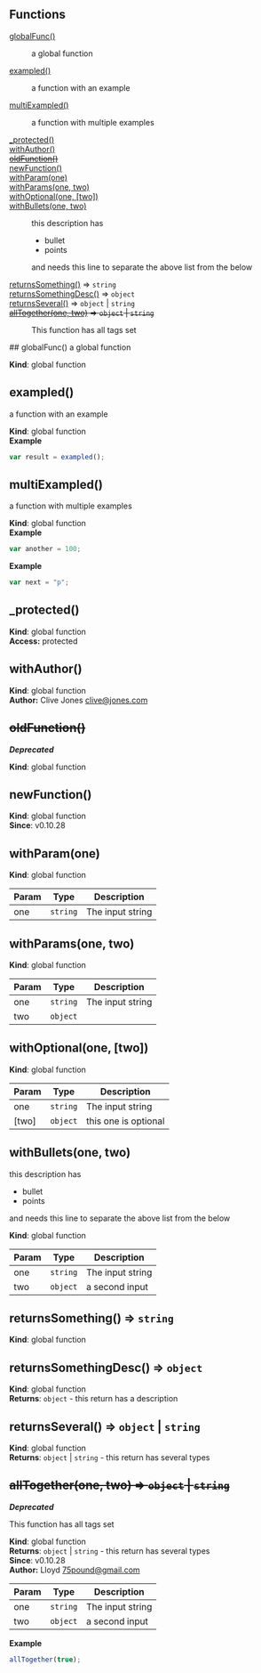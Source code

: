 ## Functions
<dl>
<dt><a href="#globalFunc">globalFunc()</a></dt>
<dd><p>a global function</p>
</dd>
<dt><a href="#exampled">exampled()</a></dt>
<dd><p>a function with an example</p>
</dd>
<dt><a href="#multiExampled">multiExampled()</a></dt>
<dd><p>a function with multiple examples</p>
</dd>
<dt><a href="#_protected">_protected()</a></dt>
<dd></dd>
<dt><a href="#withAuthor">withAuthor()</a></dt>
<dd></dd>
<dt><del><a href="#oldFunction">oldFunction()</a></del></dt>
<dd></dd>
<dt><a href="#newFunction">newFunction()</a></dt>
<dd></dd>
<dt><a href="#withParam">withParam(one)</a></dt>
<dd></dd>
<dt><a href="#withParams">withParams(one, two)</a></dt>
<dd></dd>
<dt><a href="#withOptional">withOptional(one, [two])</a></dt>
<dd></dd>
<dt><a href="#withBullets">withBullets(one, two)</a></dt>
<dd><p>this description has </p>
<ul>
<li>bullet</li>
<li>points</li>
</ul>
<p>and needs this line to separate the above list from the below</p>
</dd>
<dt><a href="#returnsSomething">returnsSomething()</a> ⇒ <code>string</code></dt>
<dd></dd>
<dt><a href="#returnsSomethingDesc">returnsSomethingDesc()</a> ⇒ <code>object</code></dt>
<dd></dd>
<dt><a href="#returnsSeveral">returnsSeveral()</a> ⇒ <code>object</code> | <code>string</code></dt>
<dd></dd>
<dt><del><a href="#allTogether">allTogether(one, two)</a> ⇒ <code>object</code> | <code>string</code></del></dt>
<dd><p>This function has all tags set</p>
</dd>
</dl>
<a name="globalFunc"></a>
## globalFunc()
a global function

**Kind**: global function  
<a name="exampled"></a>
## exampled()
a function with an example

**Kind**: global function  
**Example**  
```js
var result = exampled();
```
<a name="multiExampled"></a>
## multiExampled()
a function with multiple examples

**Kind**: global function  
**Example**  
```js
var another = 100;
```
**Example**  
```js
var next = "p";
```
<a name="_protected"></a>
## _protected()
**Kind**: global function  
**Access:** protected  
<a name="withAuthor"></a>
## withAuthor()
**Kind**: global function  
**Author:** Clive Jones <clive@jones.com>  
<a name="oldFunction"></a>
## ~~oldFunction()~~
***Deprecated***

**Kind**: global function  
<a name="newFunction"></a>
## newFunction()
**Kind**: global function  
**Since**: v0.10.28  
<a name="withParam"></a>
## withParam(one)
**Kind**: global function  

| Param | Type | Description |
| --- | --- | --- |
| one | <code>string</code> | The input string |

<a name="withParams"></a>
## withParams(one, two)
**Kind**: global function  

| Param | Type | Description |
| --- | --- | --- |
| one | <code>string</code> | The input string |
| two | <code>object</code> |  |

<a name="withOptional"></a>
## withOptional(one, [two])
**Kind**: global function  

| Param | Type | Description |
| --- | --- | --- |
| one | <code>string</code> | The input string |
| [two] | <code>object</code> | this one is optional |

<a name="withBullets"></a>
## withBullets(one, two)
this description has 

- bullet
- points

and needs this line to separate the above list from the below

**Kind**: global function  

| Param | Type | Description |
| --- | --- | --- |
| one | <code>string</code> | The input string |
| two | <code>object</code> | a second input |

<a name="returnsSomething"></a>
## returnsSomething() ⇒ <code>string</code>
**Kind**: global function  
<a name="returnsSomethingDesc"></a>
## returnsSomethingDesc() ⇒ <code>object</code>
**Kind**: global function  
**Returns**: <code>object</code> - this return has a description  
<a name="returnsSeveral"></a>
## returnsSeveral() ⇒ <code>object</code> \| <code>string</code>
**Kind**: global function  
**Returns**: <code>object</code> \| <code>string</code> - this return has several types  
<a name="allTogether"></a>
## ~~allTogether(one, two) ⇒ <code>object</code> \| <code>string</code>~~
***Deprecated***

This function has all tags set

**Kind**: global function  
**Returns**: <code>object</code> \| <code>string</code> - this return has several types  
**Since**: v0.10.28  
**Author:** Lloyd <75pound@gmail.com>  

| Param | Type | Description |
| --- | --- | --- |
| one | <code>string</code> | The input string |
| two | <code>object</code> | a second input |

**Example**  
```js
allTogether(true);
```
